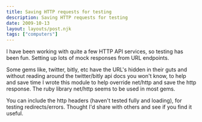 ```yaml
---
title: Saving HTTP requests for testing
description: Saving HTTP requests for testing
date: 2009-10-13
layout: layouts/post.njk
tags: ["computers"]
---
```

I have been working with quite a few HTTP API services, so testing has been fun. Setting up lots of mock responses from URL endpoints.

Some gems like, twitter, bitly, etc have the URL's hidden in their guts and without reading around the twitter/bitly api docs you won't know, to help and save time I wrote this module to help override net/http and save the http response. The ruby library net/http seems to be used in most gems.

You can include the http headers (haven't tested fully and loading), for testing redirects/errors. Thought I'd share with others and see if you find it useful.

<script src="http://gist.github.com/209380.js"></script>
